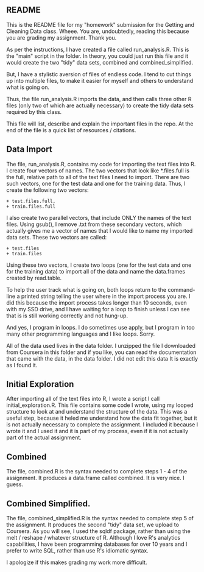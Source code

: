 ## README

This is the README file for my "homework" submission for the Getting
and Cleaning Data class. Wheee. You are, undoubtedly, reading this
because you are grading my assignment. Thank you.

As per the instructions, I have created a file called
run_analysis.R. This is the "main" script in the folder. In theory,
you could just run this file and it would create the two "tidy" data
sets, combined and combined_simplified.

But, I have a stylistic aversion of files of endless code. I tend to
cut things up into multiple files, to make it easier for myself and
others to understand what is going on.

Thus, the file run_analysis.R imports the data, and then calls three
other R files (only two of which are actually necessary) to create the
tidy data sets required by this class.

This file will list, describe and explain the important files in the
repo. At the end of the file is a quick list of resources / citations.

## Data Import

The file, run_analysis.R, contains my code for importing the text
files into R. I create four vectors of names. The two vectors that
look like *.files.full is the full, relative path to all of the
text files I need to import. There are two such vectors, one for the
test data and one for the training data. Thus, I create the following
two vectors:

    + test.files.full,
    + train.files.full

I also create two parallel vectors, that include ONLY the names of the
text files. Using gsub(), I remove .txt from these secondary vectors,
which actually gives me a vector of names that I would like to name my
imported data sets. These two vectors are called:

    + test.files
    + train.files

Using these two vectors, I create two loops (one for the test data and
one for the training data) to import all of the data and name the
data.frames created by read.table.

To help the user track what is going on, both loops return to the
command-line a printed string telling the user where in the import
process you are. I did this because the import process takes longer
than 10 seconds, even with my SSD drive, and I have waiting for a loop
to finish unless I can see that is is still working correctly and not
hung-up.

And yes, I program in loops. I do sometimes use apply, but I program
in too many other programming languages and I like loops. Sorry.

All of the data used lives in the data folder. I unzipped the file I
downloaded from Coursera in this folder and if you like, you can read
the documentation that came with the data, in the data folder. I did
not edit this data It is exactly as I found it.

## Initial Exploration

After importing all of the text files into R, I wrote a script I call
initial_exploration.R. This file contains some code I wrote, using my
looped structure to look at and understand the structure of the
data. This was a useful step, because it heled me understand how the
data fit together, but it is not actually necessary to complete the
assignment. I included it because I wrote it and I used it and it is
part of my process, even if it is not actually part of the actual
assignment.

## Combined

The file, combined.R is the syntax needed to complete steps 1 - 4 of
the assignment. It produces a data.frame called combined. It is very
nice. I guess.

## Combined Simplified.

The file, combined_simplified.R is the syntax needed to complete step
5 of the assignment. It produces the second "tidy" data set, we upload
to Coursera. As you will see, I used the sqldf package, rather than
using the melt / reshape / whatever structure of R. Although I love
R's analytics capabilities, I have been programming databases for over
10 years and I prefer to write SQL, rather than use R's idiomatic
syntax.

I apologize if this makes grading my work more difficult.



